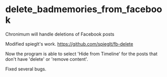 # delete_badmemories_from_facebook
Chronimum will handle deletions of Facebook posts

Modified spieglt's work.
https://github.com/spieglt/fb-delete

Now the program is able to select 'Hide from Timeline' for the posts that don't have 'delete' or 'remove content'.

Fixed several bugs.
